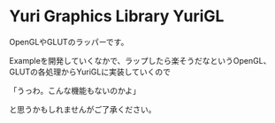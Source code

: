 # Yuri Graphics Library  YuriGL

OpenGLやGLUTのラッパーです。

Exampleを開発していくなかで、ラップしたら楽そうだなというOpenGL、GLUTの各処理からYuriGLに実装していくので

「うっわ。こんな機能もないのかよ」

と思うかもしれませんがご了承ください。

